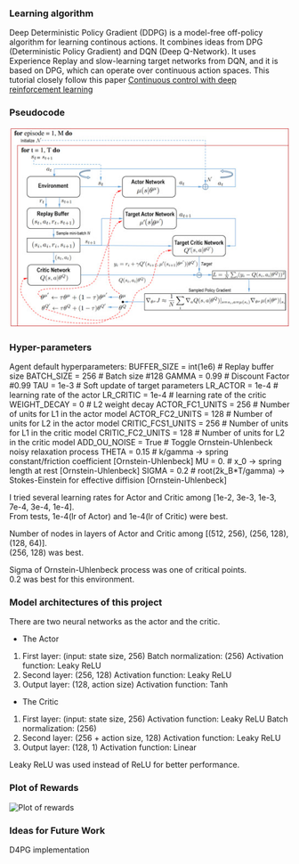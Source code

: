 ### Learning algorithm
Deep Deterministic Policy Gradient (DDPG) is a model-free off-policy algorithm for learning continous actions.
It combines ideas from DPG (Deterministic Policy Gradient) and DQN (Deep Q-Network). It uses Experience Replay 
and slow-learning target networks from DQN, and it is based on DPG, which can operate over continuous action spaces.
    This tutorial closely follow this paper [Continuous control with deep reinforcement learning](http://codsim.com/reinforcement-learning/deep-deterministic-policy-gradient)
    
### Pseudocode
![DDPG](Images/DDPG1.jpg)


### Hyper-parameters
Agent default hyperparameters:
BUFFER_SIZE = int(1e6)  # Replay buffer size
BATCH_SIZE = 256        # Batch size #128
GAMMA = 0.99            # Discount Factor #0.99
TAU = 1e-3              # Soft update of target parameters
LR_ACTOR = 1e-4         # learning rate of the actor 
LR_CRITIC = 1e-4        # learning rate of the critic
WEIGHT_DECAY = 0        # L2 weight decay
ACTOR_FC1_UNITS = 256   # Number of units for L1 in the actor model
ACTOR_FC2_UNITS = 128   # Number of units for L2 in the actor model
CRITIC_FCS1_UNITS = 256 # Number of units for L1 in the critic model
CRITIC_FC2_UNITS = 128  # Number of units for L2 in the critic model
ADD_OU_NOISE = True     # Toggle Ornstein-Uhlenbeck noisy relaxation process
THETA = 0.15            # k/gamma -> spring constant/friction coefficient [Ornstein-Uhlenbeck]
MU = 0.                 # x_0 -> spring length at rest [Ornstein-Uhlenbeck]
SIGMA = 0.2             # root(2k_B*T/gamma) -> Stokes-Einstein for effective diffision [Ornstein-Uhlenbeck]

I tried several learning rates for Actor and Critic among [1e-2, 3e-3, 1e-3, 7e-4, 3e-4, 1e-4].<br>
From tests, 1e-4(lr of Actor) and 1e-4(lr of Critic) were best.<br>

Number of nodes in layers of Actor and Critic among [(512, 256), (256, 128), (128, 64)].<br>
(256, 128) was best.<br>

Sigma of Ornstein-Uhlenbeck process was one of critical points.<br>
0.2 was best for this environment.<br>


### Model architectures of this project
There are two neural networks as the actor and the critic.

* The Actor
1. First layer: (input: state size, 256)
   Batch normalization: (256)
   Activation function: Leaky ReLU
2. Second layer: (256, 128)
   Activation function: Leaky ReLU
3. Output layer: (128, action size)
   Activation function: Tanh

* The Critic
1. First layer: (input: state size, 256)
   Activation function: Leaky ReLU
   Batch normalization: (256)
2. Second layer: (256 + action size, 128)
   Activation function: Leaky ReLU
3. Output layer: (128, 1)
   Activation function: Linear

Leaky ReLU was used instead of ReLU for better performance.<br>

### Plot of Rewards
![Plot of rewards](pr2.png)

### Ideas for Future Work
D4PG implementation

